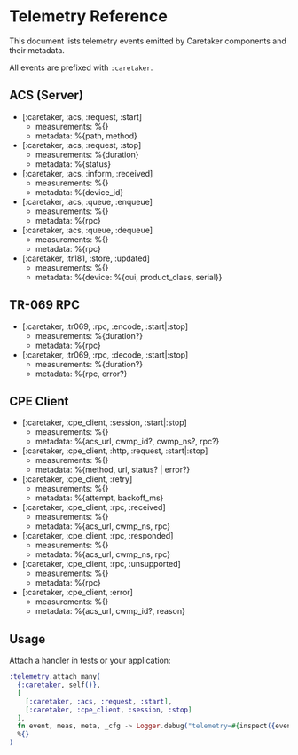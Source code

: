 # Telemetry Reference

This document lists telemetry events emitted by Caretaker components and their metadata.

All events are prefixed with `:caretaker`.

## ACS (Server)

- [:caretaker, :acs, :request, :start]
  - measurements: %{}
  - metadata: %{path, method}
- [:caretaker, :acs, :request, :stop]
  - measurements: %{duration}
  - metadata: %{status}
- [:caretaker, :acs, :inform, :received]
  - measurements: %{}
  - metadata: %{device_id}
- [:caretaker, :acs, :queue, :enqueue]
  - measurements: %{}
  - metadata: %{rpc}
- [:caretaker, :acs, :queue, :dequeue]
  - measurements: %{}
  - metadata: %{rpc}
- [:caretaker, :tr181, :store, :updated]
  - measurements: %{}
  - metadata: %{device: %{oui, product_class, serial}}

## TR-069 RPC

- [:caretaker, :tr069, :rpc, :encode, :start|:stop]
  - measurements: %{duration?}
  - metadata: %{rpc}
- [:caretaker, :tr069, :rpc, :decode, :start|:stop]
  - measurements: %{duration?}
  - metadata: %{rpc, error?}

## CPE Client

- [:caretaker, :cpe_client, :session, :start|:stop]
  - measurements: %{}
  - metadata: %{acs_url, cwmp_id?, cwmp_ns?, rpc?}
- [:caretaker, :cpe_client, :http, :request, :start|:stop]
  - measurements: %{}
  - metadata: %{method, url, status? | error?}
- [:caretaker, :cpe_client, :retry]
  - measurements: %{}
  - metadata: %{attempt, backoff_ms}
- [:caretaker, :cpe_client, :rpc, :received]
  - measurements: %{}
  - metadata: %{acs_url, cwmp_ns, rpc}
- [:caretaker, :cpe_client, :rpc, :responded]
  - measurements: %{}
  - metadata: %{acs_url, cwmp_ns, rpc}
- [:caretaker, :cpe_client, :rpc, :unsupported]
  - measurements: %{}
  - metadata: %{rpc}
- [:caretaker, :cpe_client, :error]
  - measurements: %{}
  - metadata: %{acs_url, cwmp_id?, reason}

## Usage

Attach a handler in tests or your application:

```elixir
:telemetry.attach_many(
  {:caretaker, self()},
  [
    [:caretaker, :acs, :request, :start],
    [:caretaker, :cpe_client, :session, :stop]
  ],
  fn event, meas, meta, _cfg -> Logger.debug("telemetry=#{inspect({event, meas, meta})}") end,
  %{}
)
```
